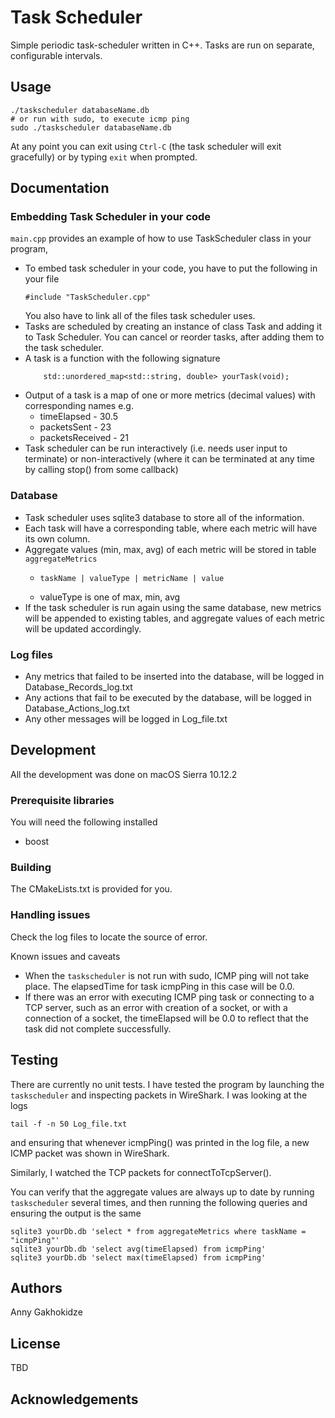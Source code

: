# Task Scheduler
Simple periodic task-scheduler written in C++. Tasks are run on separate, configurable intervals.


## Usage

```
./taskscheduler databaseName.db
# or run with sudo, to execute icmp ping
sudo ./taskscheduler databaseName.db
``` 
At any point you can exit using `Ctrl-C` (the task scheduler will exit gracefully)
or by typing `exit` when prompted.

## Documentation

### Embedding Task Scheduler in your code
`main.cpp` provides an example of how to use TaskScheduler class in your program, 
- To embed task scheduler in your code, you have to put the following in your file
    ```
    #include "TaskScheduler.cpp"
    ```
    You also have to link all of the files task scheduler uses.
- Tasks are scheduled by creating an instance of class Task and adding it to Task Scheduler.
    You can cancel or reorder tasks, after adding them to the task scheduler.
- A task is a function with the following signature 
    ```
        std::unordered_map<std::string, double> yourTask(void);
    ```
- Output of a task is a map of one or more metrics (decimal values) with corresponding names
    e.g.
  - timeElapsed - 30.5
  - packetsSent - 23
  - packetsReceived - 21
- Task scheduler can be run interactively (i.e. needs user input to terminate) or non-interactively 
(where it can be terminated at any time by calling stop() from some callback)
        


### Database
- Task scheduler uses sqlite3 database to store all of the information.
- Each task will have a corresponding table, 
where each metric will have its own column.
- Aggregate values (min, max, avg) 
of each metric will be stored in table `aggregateMetrics`
  - ```
    taskName | valueType | metricName | value
    ```
  - valueType is one of max, min, avg
- If the task scheduler is run again using the same database, 
new metrics will be appended to existing tables, 
and aggregate values of each metric will be updated accordingly.

### Log files
- Any metrics that failed to be inserted into the database,
will be logged in Database_Records_log.txt
- Any actions that fail to be executed by the database, 
will be logged in Database_Actions_log.txt
- Any other messages will be logged in Log_file.txt

## Development
All the development was done on macOS Sierra 10.12.2
### Prerequisite libraries
You will need the following installed
- boost

### Building
The CMakeLists.txt is provided for you.


### Handling issues
Check the log files to locate the source of error.
 
Known issues and caveats
- When the `taskscheduler` is not run with sudo, ICMP ping will not take place.
The elapsedTime for task icmpPing in this case will be 0.0.
- If there was an error with executing ICMP ping task or connecting to a TCP server, 
such as an error with creation of a socket, or with a connection of a socket, the timeElapsed will be 0.0
to reflect that the task did not complete successfully.

## Testing
There are currently no unit tests.
I have tested the program by launching the `taskscheduler` and inspecting packets in WireShark.
I was looking at the logs
```
tail -f -n 50 Log_file.txt
```
and ensuring that whenever icmpPing() was printed in the log file, a new ICMP packet was shown in WireShark.

Similarly, I watched the TCP packets for connectToTcpServer().

You can verify that the aggregate values are always up to date by running `taskscheduler` several times,
and then running the following queries and ensuring the output is the same
```
sqlite3 yourDb.db 'select * from aggregateMetrics where taskName = "icmpPing"'
sqlite3 yourDb.db 'select avg(timeElapsed) from icmpPing'
sqlite3 yourDb.db 'select max(timeElapsed) from icmpPing'
```
## Authors
Anny Gakhokidze

## License
TBD

## Acknowledgements